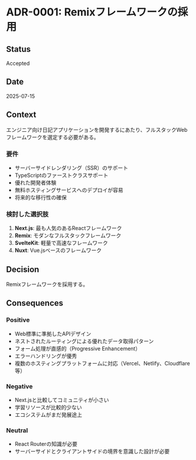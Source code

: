 # ADR-0001: Remixフレームワークの採用

## Status
Accepted

## Date
2025-07-15

## Context
エンジニア向け日記アプリケーションを開発するにあたり、フルスタックWebフレームワークを選定する必要がある。

### 要件
- サーバーサイドレンダリング（SSR）のサポート
- TypeScriptのファーストクラスサポート
- 優れた開発者体験
- 無料ホスティングサービスへのデプロイが容易
- 将来的な移行性の確保

### 検討した選択肢
1. **Next.js**: 最も人気のあるReactフレームワーク
2. **Remix**: モダンなフルスタックフレームワーク
3. **SvelteKit**: 軽量で高速なフレームワーク
4. **Nuxt**: Vue.jsベースのフレームワーク

## Decision
Remixフレームワークを採用する。

## Consequences

### Positive
- Web標準に準拠したAPIデザイン
- ネストされたルーティングによる優れたデータ取得パターン
- フォーム処理が直感的（Progressive Enhancement）
- エラーハンドリングが優秀
- 複数のホスティングプラットフォームに対応（Vercel、Netlify、Cloudflare等）

### Negative
- Next.jsと比較してコミュニティが小さい
- 学習リソースが比較的少ない
- エコシステムがまだ発展途上

### Neutral
- React Routerの知識が必要
- サーバーサイドとクライアントサイドの境界を意識した設計が必要
